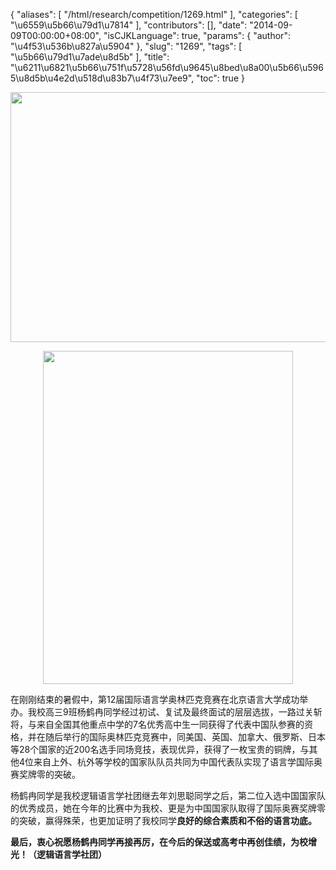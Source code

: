 {
    "aliases": [
        "/html/research/competition/1269.html"
    ],
    "categories": [
        "\u6559\u5b66\u79d1\u7814"
    ],
    "contributors": [],
    "date": "2014-09-09T00:00:00+08:00",
    "isCJKLanguage": true,
    "params": {
        "author": "\u4f53\u536b\u827a\u5904"
    },
    "slug": "1269",
    "tags": [
        "\u5b66\u79d1\u7ade\u8d5b"
    ],
    "title": "\u6211\u6821\u5b66\u751f\u5728\u56fd\u9645\u8bed\u8a00\u5b66\u5965\u8d5b\u4e2d\u518d\u83b7\u4f73\u7ee9",
    "toc": true
}


<img
    src="https://cdn.tfls.online/mirror/full/4a894fe202c074d072e0eace682308e62209784e.jpg"
    style="display:block;margin-left:auto;margin-right:auto;"
    decoding="async"
    fetchpriority="auto"
    loading="lazy"
    height="400"
    width="600"
/>





<img
    src="https://cdn.tfls.online/mirror/full/d78921c5bdcd5c258d7018d2e5593cde625689cb.jpg"
    style="display:block;margin-left:auto;margin-right:auto;"
    decoding="async"
    fetchpriority="auto"
    loading="lazy"
    height="533"
    width="400"
/>




  





在刚刚结束的暑假中，第12届国际语言学奥林匹克竞赛在北京语言大学成功举办。我校高三9班杨鹤冉同学经过初试、复试及最终面试的层层选拔，一路过关斩将，与来自全国其他重点中学的7名优秀高中生一同获得了代表中国队参赛的资格，并在随后举行的国际奥林匹克竞赛中，同美国、英国、加拿大、俄罗斯、日本等28个国家的近200名选手同场竞技，表现优异，获得了一枚宝贵的铜牌，与其他4位来自上外、杭外等学校的国家队队员共同为中国代表队实现了语言学国际奥赛奖牌零的突破。




杨鹤冉同学是我校逻辑语言学社团继去年刘思聪同学之后，第二位入选中国国家队的优秀成员，她在今年的比赛中为我校、更是为中国国家队取得了国际奥赛奖牌零的突破，赢得殊荣，也更加证明了我校同学**良好的综合素质和不俗的语言功底。**




**最后，衷心祝愿杨鹤冉同学再接再厉，在今后的保送或高考中再创佳绩，为校增光！（逻辑语言学社团）**




  



